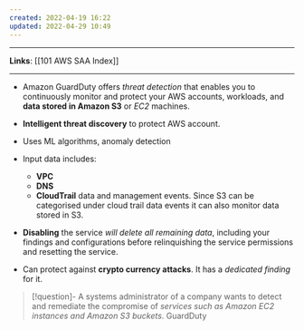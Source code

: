 ```yaml
---
created: 2022-04-19 16:22
updated: 2022-04-29 10:49
---
```

---
**Links**: [[101 AWS SAA Index]]

---
- Amazon GuardDuty offers *threat detection* that enables you to continuously monitor and protect your AWS accounts, workloads, and **data stored in Amazon S3** or *EC2* machines.
- **Intelligent threat discovery** to protect AWS account.
- Uses ML algorithms, anomaly detection
- Input data includes:  
	- **VPC** 
	- **DNS** 
	- **CloudTrail** data and management events. Since S3 can be categorised under cloud trail data events it can also monitor data stored in S3.
    
- **Disabling** the service *will delete all remaining data*, including your findings and configurations before relinquishing the service permissions and resetting the service.
- Can protect against **crypto currency attacks**. It has a *dedicated finding* for it.

> [!question]- A systems administrator of a company wants to detect and remediate the compromise of *services such as Amazon EC2 instances and Amazon S3 buckets*.
> GuardDuty